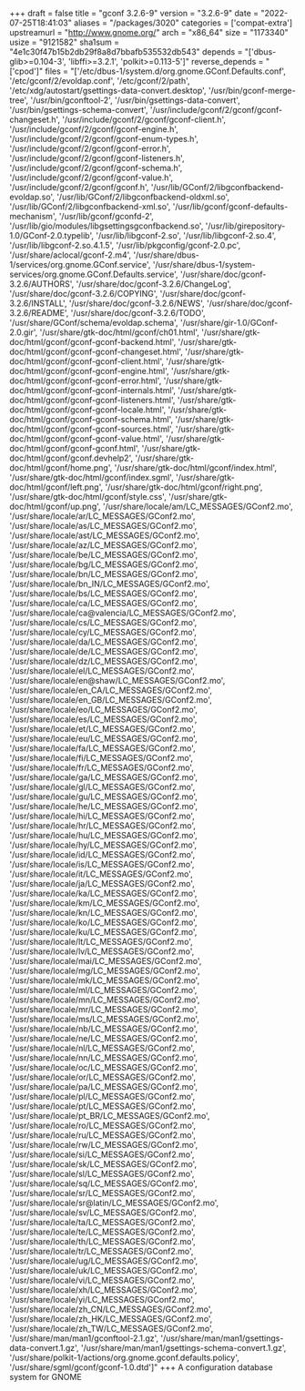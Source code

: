 +++
draft = false
title = "gconf 3.2.6-9"
version = "3.2.6-9"
date = "2022-07-25T18:41:03"
aliases = "/packages/3020"
categories = ['compat-extra']
upstreamurl = "http://www.gnome.org/"
arch = "x86_64"
size = "1173340"
usize = "9121582"
sha1sum = "4e1c30f47b15b2db29f8a8d7bbafb535532db543"
depends = "['dbus-glib>=0.104-3', 'libffi>=3.2.1', 'polkit>=0.113-5']"
reverse_depends = "['cpod']"
files = "['/etc/dbus-1/system.d/org.gnome.GConf.Defaults.conf', '/etc/gconf/2/evoldap.conf', '/etc/gconf/2/path', '/etc/xdg/autostart/gsettings-data-convert.desktop', '/usr/bin/gconf-merge-tree', '/usr/bin/gconftool-2', '/usr/bin/gsettings-data-convert', '/usr/bin/gsettings-schema-convert', '/usr/include/gconf/2/gconf/gconf-changeset.h', '/usr/include/gconf/2/gconf/gconf-client.h', '/usr/include/gconf/2/gconf/gconf-engine.h', '/usr/include/gconf/2/gconf/gconf-enum-types.h', '/usr/include/gconf/2/gconf/gconf-error.h', '/usr/include/gconf/2/gconf/gconf-listeners.h', '/usr/include/gconf/2/gconf/gconf-schema.h', '/usr/include/gconf/2/gconf/gconf-value.h', '/usr/include/gconf/2/gconf/gconf.h', '/usr/lib/GConf/2/libgconfbackend-evoldap.so', '/usr/lib/GConf/2/libgconfbackend-oldxml.so', '/usr/lib/GConf/2/libgconfbackend-xml.so', '/usr/lib/gconf/gconf-defaults-mechanism', '/usr/lib/gconf/gconfd-2', '/usr/lib/gio/modules/libgsettingsgconfbackend.so', '/usr/lib/girepository-1.0/GConf-2.0.typelib', '/usr/lib/libgconf-2.so', '/usr/lib/libgconf-2.so.4', '/usr/lib/libgconf-2.so.4.1.5', '/usr/lib/pkgconfig/gconf-2.0.pc', '/usr/share/aclocal/gconf-2.m4', '/usr/share/dbus-1/services/org.gnome.GConf.service', '/usr/share/dbus-1/system-services/org.gnome.GConf.Defaults.service', '/usr/share/doc/gconf-3.2.6/AUTHORS', '/usr/share/doc/gconf-3.2.6/ChangeLog', '/usr/share/doc/gconf-3.2.6/COPYING', '/usr/share/doc/gconf-3.2.6/INSTALL', '/usr/share/doc/gconf-3.2.6/NEWS', '/usr/share/doc/gconf-3.2.6/README', '/usr/share/doc/gconf-3.2.6/TODO', '/usr/share/GConf/schema/evoldap.schema', '/usr/share/gir-1.0/GConf-2.0.gir', '/usr/share/gtk-doc/html/gconf/ch01.html', '/usr/share/gtk-doc/html/gconf/gconf-gconf-backend.html', '/usr/share/gtk-doc/html/gconf/gconf-gconf-changeset.html', '/usr/share/gtk-doc/html/gconf/gconf-gconf-client.html', '/usr/share/gtk-doc/html/gconf/gconf-gconf-engine.html', '/usr/share/gtk-doc/html/gconf/gconf-gconf-error.html', '/usr/share/gtk-doc/html/gconf/gconf-gconf-internals.html', '/usr/share/gtk-doc/html/gconf/gconf-gconf-listeners.html', '/usr/share/gtk-doc/html/gconf/gconf-gconf-locale.html', '/usr/share/gtk-doc/html/gconf/gconf-gconf-schema.html', '/usr/share/gtk-doc/html/gconf/gconf-gconf-sources.html', '/usr/share/gtk-doc/html/gconf/gconf-gconf-value.html', '/usr/share/gtk-doc/html/gconf/gconf-gconf.html', '/usr/share/gtk-doc/html/gconf/gconf.devhelp2', '/usr/share/gtk-doc/html/gconf/home.png', '/usr/share/gtk-doc/html/gconf/index.html', '/usr/share/gtk-doc/html/gconf/index.sgml', '/usr/share/gtk-doc/html/gconf/left.png', '/usr/share/gtk-doc/html/gconf/right.png', '/usr/share/gtk-doc/html/gconf/style.css', '/usr/share/gtk-doc/html/gconf/up.png', '/usr/share/locale/am/LC_MESSAGES/GConf2.mo', '/usr/share/locale/ar/LC_MESSAGES/GConf2.mo', '/usr/share/locale/as/LC_MESSAGES/GConf2.mo', '/usr/share/locale/ast/LC_MESSAGES/GConf2.mo', '/usr/share/locale/az/LC_MESSAGES/GConf2.mo', '/usr/share/locale/be/LC_MESSAGES/GConf2.mo', '/usr/share/locale/bg/LC_MESSAGES/GConf2.mo', '/usr/share/locale/bn/LC_MESSAGES/GConf2.mo', '/usr/share/locale/bn_IN/LC_MESSAGES/GConf2.mo', '/usr/share/locale/bs/LC_MESSAGES/GConf2.mo', '/usr/share/locale/ca/LC_MESSAGES/GConf2.mo', '/usr/share/locale/ca@valencia/LC_MESSAGES/GConf2.mo', '/usr/share/locale/cs/LC_MESSAGES/GConf2.mo', '/usr/share/locale/cy/LC_MESSAGES/GConf2.mo', '/usr/share/locale/da/LC_MESSAGES/GConf2.mo', '/usr/share/locale/de/LC_MESSAGES/GConf2.mo', '/usr/share/locale/dz/LC_MESSAGES/GConf2.mo', '/usr/share/locale/el/LC_MESSAGES/GConf2.mo', '/usr/share/locale/en@shaw/LC_MESSAGES/GConf2.mo', '/usr/share/locale/en_CA/LC_MESSAGES/GConf2.mo', '/usr/share/locale/en_GB/LC_MESSAGES/GConf2.mo', '/usr/share/locale/eo/LC_MESSAGES/GConf2.mo', '/usr/share/locale/es/LC_MESSAGES/GConf2.mo', '/usr/share/locale/et/LC_MESSAGES/GConf2.mo', '/usr/share/locale/eu/LC_MESSAGES/GConf2.mo', '/usr/share/locale/fa/LC_MESSAGES/GConf2.mo', '/usr/share/locale/fi/LC_MESSAGES/GConf2.mo', '/usr/share/locale/fr/LC_MESSAGES/GConf2.mo', '/usr/share/locale/ga/LC_MESSAGES/GConf2.mo', '/usr/share/locale/gl/LC_MESSAGES/GConf2.mo', '/usr/share/locale/gu/LC_MESSAGES/GConf2.mo', '/usr/share/locale/he/LC_MESSAGES/GConf2.mo', '/usr/share/locale/hi/LC_MESSAGES/GConf2.mo', '/usr/share/locale/hr/LC_MESSAGES/GConf2.mo', '/usr/share/locale/hu/LC_MESSAGES/GConf2.mo', '/usr/share/locale/hy/LC_MESSAGES/GConf2.mo', '/usr/share/locale/id/LC_MESSAGES/GConf2.mo', '/usr/share/locale/is/LC_MESSAGES/GConf2.mo', '/usr/share/locale/it/LC_MESSAGES/GConf2.mo', '/usr/share/locale/ja/LC_MESSAGES/GConf2.mo', '/usr/share/locale/ka/LC_MESSAGES/GConf2.mo', '/usr/share/locale/km/LC_MESSAGES/GConf2.mo', '/usr/share/locale/kn/LC_MESSAGES/GConf2.mo', '/usr/share/locale/ko/LC_MESSAGES/GConf2.mo', '/usr/share/locale/ku/LC_MESSAGES/GConf2.mo', '/usr/share/locale/lt/LC_MESSAGES/GConf2.mo', '/usr/share/locale/lv/LC_MESSAGES/GConf2.mo', '/usr/share/locale/mai/LC_MESSAGES/GConf2.mo', '/usr/share/locale/mg/LC_MESSAGES/GConf2.mo', '/usr/share/locale/mk/LC_MESSAGES/GConf2.mo', '/usr/share/locale/ml/LC_MESSAGES/GConf2.mo', '/usr/share/locale/mn/LC_MESSAGES/GConf2.mo', '/usr/share/locale/mr/LC_MESSAGES/GConf2.mo', '/usr/share/locale/ms/LC_MESSAGES/GConf2.mo', '/usr/share/locale/nb/LC_MESSAGES/GConf2.mo', '/usr/share/locale/ne/LC_MESSAGES/GConf2.mo', '/usr/share/locale/nl/LC_MESSAGES/GConf2.mo', '/usr/share/locale/nn/LC_MESSAGES/GConf2.mo', '/usr/share/locale/oc/LC_MESSAGES/GConf2.mo', '/usr/share/locale/or/LC_MESSAGES/GConf2.mo', '/usr/share/locale/pa/LC_MESSAGES/GConf2.mo', '/usr/share/locale/pl/LC_MESSAGES/GConf2.mo', '/usr/share/locale/pt/LC_MESSAGES/GConf2.mo', '/usr/share/locale/pt_BR/LC_MESSAGES/GConf2.mo', '/usr/share/locale/ro/LC_MESSAGES/GConf2.mo', '/usr/share/locale/ru/LC_MESSAGES/GConf2.mo', '/usr/share/locale/rw/LC_MESSAGES/GConf2.mo', '/usr/share/locale/si/LC_MESSAGES/GConf2.mo', '/usr/share/locale/sk/LC_MESSAGES/GConf2.mo', '/usr/share/locale/sl/LC_MESSAGES/GConf2.mo', '/usr/share/locale/sq/LC_MESSAGES/GConf2.mo', '/usr/share/locale/sr/LC_MESSAGES/GConf2.mo', '/usr/share/locale/sr@latin/LC_MESSAGES/GConf2.mo', '/usr/share/locale/sv/LC_MESSAGES/GConf2.mo', '/usr/share/locale/ta/LC_MESSAGES/GConf2.mo', '/usr/share/locale/te/LC_MESSAGES/GConf2.mo', '/usr/share/locale/th/LC_MESSAGES/GConf2.mo', '/usr/share/locale/tr/LC_MESSAGES/GConf2.mo', '/usr/share/locale/ug/LC_MESSAGES/GConf2.mo', '/usr/share/locale/uk/LC_MESSAGES/GConf2.mo', '/usr/share/locale/vi/LC_MESSAGES/GConf2.mo', '/usr/share/locale/xh/LC_MESSAGES/GConf2.mo', '/usr/share/locale/yi/LC_MESSAGES/GConf2.mo', '/usr/share/locale/zh_CN/LC_MESSAGES/GConf2.mo', '/usr/share/locale/zh_HK/LC_MESSAGES/GConf2.mo', '/usr/share/locale/zh_TW/LC_MESSAGES/GConf2.mo', '/usr/share/man/man1/gconftool-2.1.gz', '/usr/share/man/man1/gsettings-data-convert.1.gz', '/usr/share/man/man1/gsettings-schema-convert.1.gz', '/usr/share/polkit-1/actions/org.gnome.gconf.defaults.policy', '/usr/share/sgml/gconf/gconf-1.0.dtd']"
+++
A configuration database system for GNOME